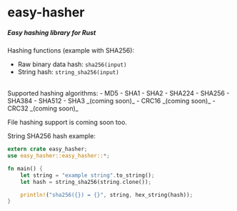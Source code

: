 # easy-hasher

##### Easy hashing library for Rust

Hashing functions (example with SHA256):
- Raw binary data hash: ```sha256(input)```
- String hash: ```string_sha256(input)```

<br/>
Supported hashing algorithms: 
- MD5
- SHA1
- SHA2
  - SHA224
  - SHA256
  - SHA384
  - SHA512
- SHA3 _(coming soon)_
- CRC16 _(coming soon)_
- CRC32 _(coming soon)_

File hashing support is coming soon too.

String SHA256 hash example:

```rust 
extern crate easy_hasher;
use easy_hasher::easy_hasher::*;

fn main() {
	let string = "example string".to_string();
	let hash = string_sha256(string.clone());

	println!("sha256({}) = {}", string, hex_string(hash));
}
```
